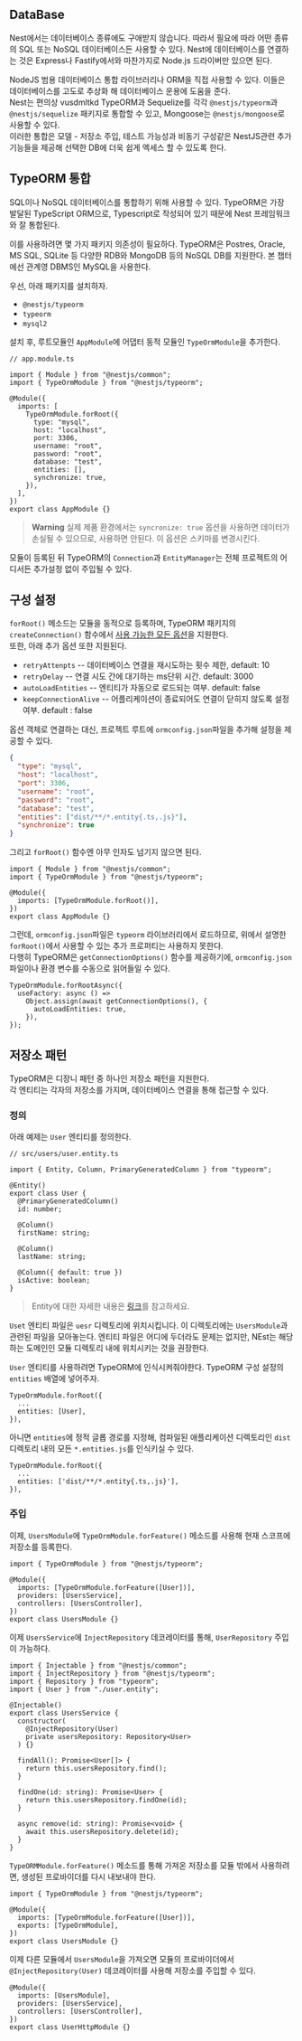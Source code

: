 ## DataBase

Nest에서는 데이터베이스 종류에도 구애받지 않습니다. 따라서 필요에 따라 어떤 종류의 SQL 또는 NoSQL 데이터베이스든 사용할 수 있다. Nest에 데이터베이스를 연결하는 것은 Express나 Fastify에서와 마찬가지로 Node.js 드라이버만 있으면 된다.

NodeJS 범용 데이터베이스 통합 라이브러리나 ORM을 직접 사용할 수 있다. 이들은 데이터베이스를 고도로 추상화 해 데이터베이스 운용에 도움을 준다.\
Nest는 편의상 vusdmltkd TypeORM과 Sequelize를 각각 `@nestjs/typeorm`과 `@nestjs/sequelize` 패키지로 통합할 수 있고, Mongoose는 `@nestjs/mongoose`로 사용할 수 있다.\
이러한 통합은 모델 - 저장소 주입, 테스트 가능성과 비동기 구성같은 NestJS관련 추가 기능들을 제공해 선택한 DB에 더욱 쉽게 엑세스 할 수 있도록 한다.

## TypeORM 통합

SQL이나 NoSQL 데이터베이스를 통합하기 위해 사용할 수 있다. TypeORM은 가장 발달된 TypeScript ORM으로, Typescript로 작성되어 있기 때문에 Nest 프레임워크와 잘 통합된다.

이를 사용하려면 몇 가지 패키지 의존성이 필요하다. TypeORM은 Postres, Oracle, MS SQL, SQLite 등 다양한 RDB와 MongoDB 등의 NoSQL DB를 지원한다. 본 챕터에선 관계영 DBMS인 MySQL을 사용한다.

우선, 아래 패키지를 설치하자.

- `@nestjs/typeorm`
- `typeorm`
- `mysql2`

설치 후, 루트모듈인 `AppModule`에 어댑터 동적 모듈인 `TypeOrmModule`을 추가한다.

```tsx
// app.module.ts

import { Module } from "@nestjs/common";
import { TypeOrmModule } from "@nestjs/typeorm";

@Module({
  imports: [
    TypeOrmModule.forRoot({
      type: "mysql",
      host: "localhost",
      port: 3306,
      username: "root",
      password: "root",
      database: "test",
      entities: [],
      synchronize: true,
    }),
  ],
})
export class AppModule {}
```

> **Warning**
> 실제 제품 환경에서는 `syncronize: true` 옵션을 사용하면 데이터가 손실될 수 있으므로, 사용하면 안된다. 이 옵션은 스키마를 변경시킨다.

모듈이 등록된 뒤 TypeORM의 `Connection`과 `EntityManager`는 전체 프로젝트의 어디서든 추가설정 없이 주입될 수 있다.

## 구성 설정

`forRoot()` 메소드는 모듈을 동적으로 등록하며, TypeORM 패키지의 `createConnection()` 함수에서 [사용 가능한 모든 옵션](https://typeorm.io/migrations#connection-option)을 지원한다.\
또한, 아래 추가 옵션 또한 지원된다.

- `retryAttenpts` -- 데이터베이스 연결을 재시도하는 횟수 제한, default: 10
- `retryDelay` -- 연결 시도 간에 대기하는 ms단위 시간. default: 3000
- `autoLoadEntities` -- 엔티티가 자동으로 로드되는 여부. default: false
- `keepConnectionAlive` -- 어플리케이션이 종료되어도 연결이 닫히지 않도록 설정 여부. default : false

옵션 객체로 연결하는 대신, 프로젝트 루트에 `ormconfig.json`파일을 추가해 설정을 제공할 수 있다.

```json
{
  "type": "mysql",
  "host": "localhost",
  "port": 3306,
  "username": "root",
  "password": "root",
  "database": "test",
  "entities": ["dist/**/*.entity{.ts,.js}"],
  "synchronize": true
}
```

그리고 `forRoot()` 함수엔 아무 인자도 넘기지 않으면 된다.

```tsx
import { Module } from "@nestjs/common";
import { TypeOrmModule } from "@nestjs/typeorm";

@Module({
  imports: [TypeOrmModule.forRoot()],
})
export class AppModule {}
```

그런데, `ormconfig.json`파일은 `typeorm` 라이브러리에서 로드하므로, 위에서 설명한 `forRoot()`에서 사용할 수 있는 추가 프로퍼티는 사용하지 못한다.\
다행히 TypeORM은 `getConnectionOptions()` 함수를 제공하기에, `ormconfig.json` 파일이나 환경 변수를 수동으로 읽어들일 수 있다.

```tsx
TypeOrmModule.forRootAsync({
  useFactory: async () =>
    Object.assign(await getConnectionOptions(), {
      autoLoadEntities: true,
    }),
});
```

## 저장소 패턴

TypeORM은 디장니 패턴 중 하나인 저장소 패턴을 지원한다.\
각 엔티티는 각자의 저장소를 가지며, 데이터베이스 연결을 통해 접근할 수 있다.

### 정의

아래 예제는 `User` 엔티티를 정의한다.

```tsx
// src/users/user.entity.ts

import { Entity, Column, PrimaryGeneratedColumn } from "typeorm";

@Entity()
export class User {
  @PrimaryGeneratedColumn()
  id: number;

  @Column()
  firstName: string;

  @Column()
  lastName: string;

  @Column({ default: true })
  isActive: boolean;
}
```

> Entity에 대한 자세한 내용은 [링크](https://typeorm.io/entities)를 참고하세요.

`Uset` 엔티티 파일은 `uesr` 디렉토리에 위치시킵니다. 이 디렉토리에는 `UsersModule`과 관련된 파일을 모아놓는다. 엔티티 파일은 어디에 두더라도 문제는 없지만, NEst는 해당하는 도메인인 모듈 디렉토리 내에 위치시키는 것을 권장한다.

`User` 엔티티를 사용하려면 TypeORM에 인식시켜줘야한다. TypeORM 구성 설정의 `entities` 배열에 넣어주자.

```tsx
TypeOrmModule.forRoot({
  ...
  entities: [User],
}),
```

아니면 `entities`에 정적 글롭 경로를 지정해, 컴파일된 애플리케이션 디렉토리인 `dist` 디렉토리 내의 모든 `*.entities.js`를 인식키실 수 있다.

```tsx
TypeOrmModule.forRoot({
  ...
  entities: ['dist/**/*.entity{.ts,.js}'],
}),
```

### 주입

이제, `UsersModule`에 `TypeOrmModule.forFeature()` 메소드를 사용해 현재 스코프에 저장소를 등록한다.

```tsx
import { TypeOrmModule } from "@nestjs/typeorm";

@Module({
  imports: [TypeOrmModule.forFeature([User])],
  providers: [UsersService],
  controllers: [UsersController],
})
export class UsersModule {}
```

이제 `UsersService`에 `InjectRepository` 데코레이터를 통해, `UserRepository` 주입이 가능하다.

```tsx
import { Injectable } from "@nestjs/common";
import { InjectRepository } from "@nestjs/typeorm";
import { Repository } from "typeorm";
import { User } from "./user.entity";

@Injectable()
export class UsersService {
  constructor(
    @InjectRepository(User)
    private usersRepository: Repository<User>
  ) {}

  findAll(): Promise<User[]> {
    return this.usersRepository.find();
  }

  findOne(id: string): Promise<User> {
    return this.usersRepository.findOne(id);
  }

  async remove(id: string): Promise<void> {
    await this.usersRepository.delete(id);
  }
}
```

`TypeORMModule.forFeature()` 메소드를 통해 가져온 저장소를 모듈 밖에서 사용하려면, 생성된 프로바이더를 다시 내보내야 한다.

```tsx
import { TypeOrmModule } from "@nestjs/typeorm";

@Module({
  imports: [TypeOrmModule.forFeature([User])],
  exports: [TypeOrmModule],
})
export class UsersModule {}
```

이제 다른 모듈에서 `UsersModule`을 가져오면 모듈의 프로바이더에서 `@InjectRepository(User)` 데코레이터를 사용해 저장소를 주입할 수 있다.

```tsx
@Module({
  imports: [UsersModule],
  providers: [UsersService],
  controllers: [UsersController],
})
export class UserHttpModule {}
```
